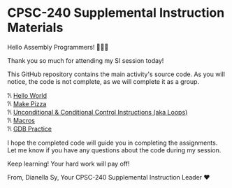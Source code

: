 # CPSC-240 Supplemental Instruction Materials 
Hello Assembly Programmers! 👩🏻‍💻

Thank you so much for attending my SI session today!

This GitHub repository contains the main activity's source code. As you will notice, the code is not complete, as we will complete it as a group.  

𐙚 [Hello World](https://github.com/dianellasy/CPSC-240-Supplemental-Instruction/tree/main/hello_world)  
𐙚 [Make Pizza](https://github.com/dianellasy/CPSC-240-Supplemental-Instruction/tree/main/pizza)  
𐙚 [Unconditional & Conditional Control Instructions (aka Loops)](https://github.com/dianellasy/CPSC-240-Supplemental-Instruction/tree/main/loop)   
𐙚 [Macros](https://github.com/dianellasy/CPSC-240-Supplemental-Instruction/tree/main/macro)    
𐙚 [GDB Practice](https://github.com/dianellasy/CPSC-240-Supplemental-Instruction/tree/main/gdb)    

I hope the completed code will guide you in completing the assignments. Let me know if you have any questions about the code during my session. 

Keep learning! Your hard work will pay off!

From, Dianella Sy, Your CPSC-240 Supplemental Instruction Leader ❤️